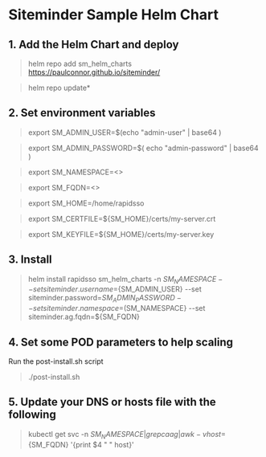 # Siteminder Sample Helm Chart

## 1. Add the Helm Chart and deploy

> helm repo add sm_helm_charts https://paulconnor.github.io/siteminder/

> helm repo update*

## 2. Set environment variables
> export SM_ADMIN_USER=$(echo "admin-user" | base64 )
 
> export SM_ADMIN_PASSWORD=$( echo "admin-password" | base64 )
 
> export SM_NAMESPACE=<>
 
> export SM_FQDN=<>
 
> export SM_HOME=/home/rapidsso
 
> export SM_CERTFILE=${SM_HOME}/certs/my-server.crt

> export SM_KEYFILE=${SM_HOME}/certs/my-server.key

## 3. Install 
> helm install rapidsso sm_helm_charts -n ${SM_NAMESPACE} --set siteminder.username=${SM_ADMIN_USER} --set siteminder.password=${SM_ADMIN_PASSWORD} --set siteminder.namespace=$(SM_NAMESPACE} --set siteminder.ag.fqdn=${SM_FQDN}
   

## 4. Set some POD parameters to help scaling

Run the post-install.sh script
> ./post-install.sh 


## 5. Update your DNS or hosts file with the following

> kubectl get svc -n ${SM_NAMESPACE} | grep caag | awk -v host=${SM_FQDN}  '{print $4 " " host}'

